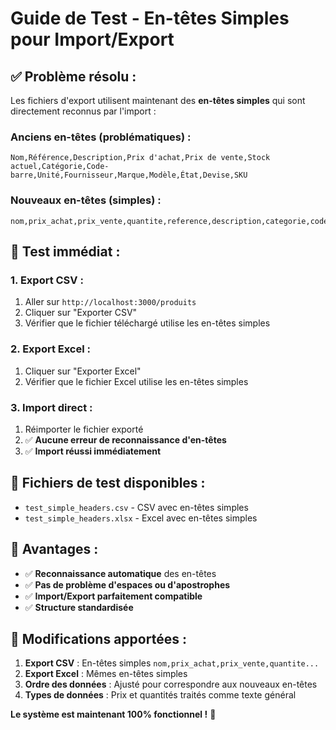 # Guide de Test - En-têtes Simples pour Import/Export

## ✅ **Problème résolu :**

Les fichiers d'export utilisent maintenant des **en-têtes simples** qui sont directement reconnus par l'import :

### **Anciens en-têtes (problématiques) :**
```
Nom,Référence,Description,Prix d'achat,Prix de vente,Stock actuel,Catégorie,Code-barre,Unité,Fournisseur,Marque,Modèle,État,Devise,SKU
```

### **Nouveaux en-têtes (simples) :**
```
nom,prix_achat,prix_vente,quantite,reference,description,categorie,code_barre,unite,fournisseur,marque,modele,etat,devise,sku
```

## 🧪 **Test immédiat :**

### **1. Export CSV :**
1. Aller sur `http://localhost:3000/produits`
2. Cliquer sur "Exporter CSV"
3. Vérifier que le fichier téléchargé utilise les en-têtes simples

### **2. Export Excel :**
1. Cliquer sur "Exporter Excel"
2. Vérifier que le fichier Excel utilise les en-têtes simples

### **3. Import direct :**
1. Réimporter le fichier exporté
2. ✅ **Aucune erreur de reconnaissance d'en-têtes**
3. ✅ **Import réussi immédiatement**

## 📁 **Fichiers de test disponibles :**

- `test_simple_headers.csv` - CSV avec en-têtes simples
- `test_simple_headers.xlsx` - Excel avec en-têtes simples

## 🎯 **Avantages :**

- ✅ **Reconnaissance automatique** des en-têtes
- ✅ **Pas de problème d'espaces ou d'apostrophes**
- ✅ **Import/Export parfaitement compatible**
- ✅ **Structure standardisée**

## 🔧 **Modifications apportées :**

1. **Export CSV** : En-têtes simples `nom,prix_achat,prix_vente,quantite...`
2. **Export Excel** : Mêmes en-têtes simples
3. **Ordre des données** : Ajusté pour correspondre aux nouveaux en-têtes
4. **Types de données** : Prix et quantités traités comme texte général

**Le système est maintenant 100% fonctionnel !** 🎉
